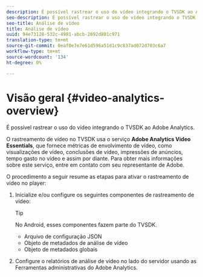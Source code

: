 ```yaml
---
description: É possível rastrear o uso do vídeo integrando o TVSDK ao Adobe Analytics.
seo-description: É possível rastrear o uso do vídeo integrando o TVSDK ao Adobe Analytics.
seo-title: Análise de vídeo
title: Análise de vídeo
uuid: 94e73128-532c-4981-abcb-2692d801c971
translation-type: tm+mt
source-git-commit: 0eaf0e7e7e61d596a51d1c9c837ad072d703c6a7
workflow-type: tm+mt
source-wordcount: '134'
ht-degree: 0%

---
```



# Visão geral {#video-analytics-overview}

É possível rastrear o uso do vídeo integrando o TVSDK ao Adobe Analytics.

O rastreamento de vídeo no TVSDK usa o serviço **Adobe Analytics Video Essentials**, que fornece métricas de envolvimento de vídeo, como visualizações de vídeo, conclusões de vídeo, impressões de anúncios, tempo gasto no vídeo e assim por diante. Para obter mais informações sobre este serviço, entre em contato com seu representante de Adobe.

O procedimento a seguir resume as etapas para ativar o rastreamento de vídeo no player:

1. Inicialize e/ou configure os seguintes componentes de rastreamento de vídeo:

   >[!TIP]
   >
   >No Android, esses componentes fazem parte do TVSDK.

   * Arquivo de configuração JSON
   * Objeto de metadados de análise de vídeo
   * Objeto de metadados globais

1. Configure o relatórios de análise de vídeo no lado do servidor usando as Ferramentas administrativas do Adobe Analytics.


